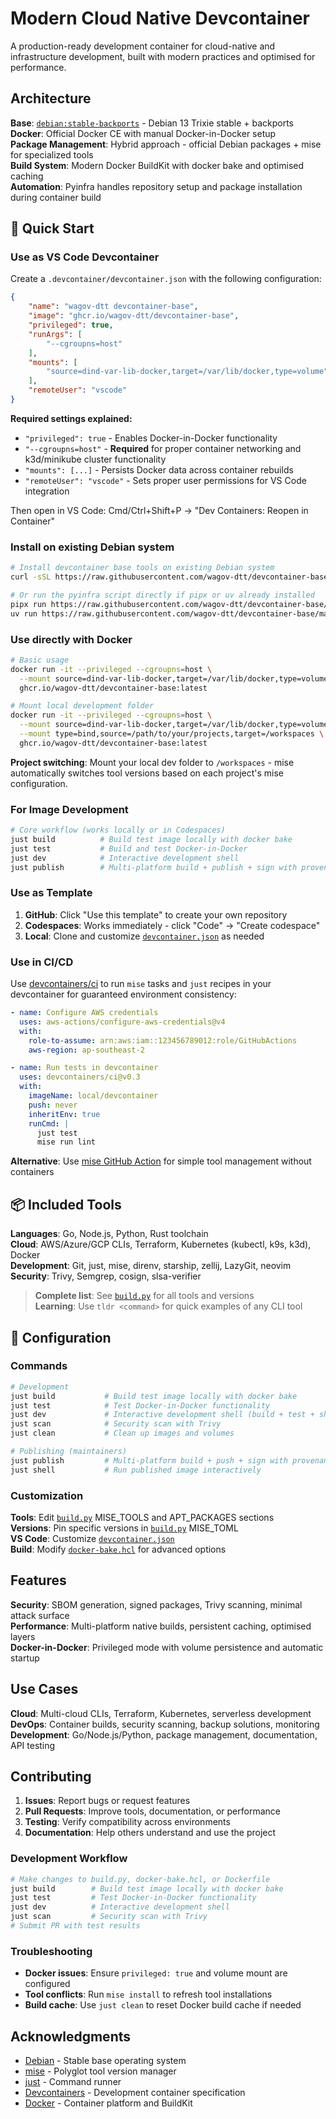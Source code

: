 # Modern Cloud Native Devcontainer

A production-ready development container for cloud-native and infrastructure development, built with modern practices and optimised for performance.

## Architecture

**Base**: [`debian:stable-backports`](https://github.com/debuerreotype/docker-debian-artifacts) - Debian 13 Trixie stable + backports  
**Docker**: Official Docker CE with manual Docker-in-Docker setup  
**Package Management**: Hybrid approach - official Debian packages + mise for specialized tools  
**Build System**: Modern Docker BuildKit with docker bake and optimised caching  
**Automation**: Pyinfra handles repository setup and package installation during container build

## 🚀 Quick Start

### Use as VS Code Devcontainer
Create a `.devcontainer/devcontainer.json` with the following configuration:
```json
{
	"name": "wagov-dtt devcontainer-base",
	"image": "ghcr.io/wagov-dtt/devcontainer-base",
	"privileged": true,
	"runArgs": [
		"--cgroupns=host"
	],
	"mounts": [
		"source=dind-var-lib-docker,target=/var/lib/docker,type=volume"
	],
	"remoteUser": "vscode"
}
```

**Required settings explained:**
- `"privileged": true` - Enables Docker-in-Docker functionality
- `"--cgroupns=host"` - **Required** for proper container networking and k3d/minikube cluster functionality
- `"mounts": [...]` - Persists Docker data across container rebuilds
- `"remoteUser": "vscode"` - Sets proper user permissions for VS Code integration

Then open in VS Code: Cmd/Ctrl+Shift+P → "Dev Containers: Reopen in Container"

### Install on existing Debian system
```bash
# Install devcontainer base tools on existing Debian system
curl -sSL https://raw.githubusercontent.com/wagov-dtt/devcontainer-base/main/install.sh | sh

# Or run the pyinfra script directly if pipx or uv already installed
pipx run https://raw.githubusercontent.com/wagov-dtt/devcontainer-base/main/build.py
uv run https://raw.githubusercontent.com/wagov-dtt/devcontainer-base/main/build.py
```

### Use directly with Docker
```bash
# Basic usage
docker run -it --privileged --cgroupns=host \
  --mount source=dind-var-lib-docker,target=/var/lib/docker,type=volume \
  ghcr.io/wagov-dtt/devcontainer-base:latest

# Mount local development folder
docker run -it --privileged --cgroupns=host \
  --mount source=dind-var-lib-docker,target=/var/lib/docker,type=volume \
  --mount type=bind,source=/path/to/your/projects,target=/workspaces \
  ghcr.io/wagov-dtt/devcontainer-base:latest
```

**Project switching**: Mount your local dev folder to `/workspaces` - mise automatically switches tool versions based on each project's mise configuration.

### For Image Development
```bash
# Core workflow (works locally or in Codespaces)
just build          # Build test image locally with docker bake
just test           # Build and test Docker-in-Docker
just dev            # Interactive development shell
just publish        # Multi-platform build + publish + sign with provenance (requires GITHUB_TOKEN)
```

### Use as Template
1. **GitHub**: Click "Use this template" to create your own repository
2. **Codespaces**: Works immediately - click "Code" → "Create codespace"
3. **Local**: Clone and customize [`devcontainer.json`](.devcontainer/devcontainer.json) as needed

### Use in CI/CD

Use [devcontainers/ci](https://github.com/devcontainers/ci) to run `mise` tasks and `just` recipes in your devcontainer for guaranteed environment consistency:

```yaml
- name: Configure AWS credentials
  uses: aws-actions/configure-aws-credentials@v4
  with:
    role-to-assume: arn:aws:iam::123456789012:role/GitHubActions
    aws-region: ap-southeast-2

- name: Run tests in devcontainer
  uses: devcontainers/ci@v0.3
  with:
    imageName: local/devcontainer
    push: never
    inheritEnv: true
    runCmd: |
      just test
      mise run lint
```

**Alternative**: Use [mise GitHub Action](https://github.com/jdx/mise-action) for simple tool management without containers

## 📦 Included Tools

**Languages**: Go, Node.js, Python, Rust toolchain  
**Cloud**: AWS/Azure/GCP CLIs, Terraform, Kubernetes (kubectl, k9s, k3d), Docker  
**Development**: Git, just, mise, direnv, starship, zellij, LazyGit, neovim  
**Security**: Trivy, Semgrep, cosign, slsa-verifier  

> **Complete list**: See [`build.py`](build.py) for all tools and versions  
> **Learning**: Use `tldr <command>` for quick examples of any CLI tool

## 🔧 Configuration

### Commands
```bash
# Development
just build           # Build test image locally with docker bake
just test            # Test Docker-in-Docker functionality
just dev             # Interactive development shell (build + test + shell)
just scan            # Security scan with Trivy
just clean           # Clean up images and volumes

# Publishing (maintainers)  
just publish         # Multi-platform build + push + sign with provenance
just shell           # Run published image interactively
```

### Customization

**Tools**: Edit [`build.py`](build.py) MISE_TOOLS and APT_PACKAGES sections  
**Versions**: Pin specific versions in [`build.py`](build.py) MISE_TOML  
**VS Code**: Customize [`devcontainer.json`](.devcontainer/devcontainer.json)  
**Build**: Modify [`docker-bake.hcl`](docker-bake.hcl) for advanced options

## Features

**Security**: SBOM generation, signed packages, Trivy scanning, minimal attack surface  
**Performance**: Multi-platform native builds, persistent caching, optimised layers  
**Docker-in-Docker**: Privileged mode with volume persistence and automatic startup

## Use Cases

**Cloud**: Multi-cloud CLIs, Terraform, Kubernetes, serverless development  
**DevOps**: Container builds, security scanning, backup solutions, monitoring  
**Development**: Go/Node.js/Python, package management, documentation, API testing

## Contributing

1. **Issues**: Report bugs or request features
2. **Pull Requests**: Improve tools, documentation, or performance  
3. **Testing**: Verify compatibility across environments
4. **Documentation**: Help others understand and use the project

### Development Workflow
```bash
# Make changes to build.py, docker-bake.hcl, or Dockerfile
just build        # Build test image locally with docker bake
just test         # Test Docker-in-Docker functionality
just dev          # Interactive development shell
just scan         # Security scan with Trivy
# Submit PR with test results
```

### Troubleshooting
- **Docker issues**: Ensure `privileged: true` and volume mount are configured
- **Tool conflicts**: Run `mise install` to refresh tool installations
- **Build cache**: Use `just clean` to reset Docker build cache if needed

## Acknowledgments

- [Debian](https://www.debian.org/) - Stable base operating system
- [mise](https://mise.jdx.dev/) - Polyglot tool version manager
- [just](https://just.systems/) - Command runner
- [Devcontainers](https://containers.dev/) - Development container specification
- [Docker](https://www.docker.com/) - Container platform and BuildKit
